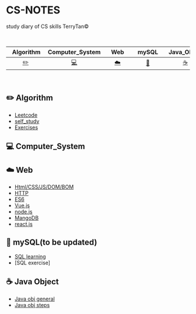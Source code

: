 # CS-NOTES
study diary of CS skills
TerryTan&copy;

<br>

|      &nbsp;&nbsp;Algorithm&nbsp;      |             Computer_System             | &nbsp;&nbsp;&nbsp;Web&nbsp;&nbsp;&nbsp; |     &nbsp;&nbsp;mySQL&nbsp;&nbsp;      |        &nbsp;Java_Object       | 
|:-------------------------------:|:---------------------------------------:|:---------------------------------------:|:--------------------------------:|:----------------------------------------:|
| [:pencil2:](#pencil2-Algorithm) | [:computer:](#computer-Computer_System) |          [:cloud:](#cloud-Web)          | [:floppy_disk:](#floppy_disk-mySQL) | [:coffee:](#coffee-Java_Object) |

<br>


## :pencil2:  Algorithm

- [Leetcode](https://github.com/TerryTxx/CS-Diary/blob/master/Algorithm/Leetcode.md)
- [self_study](https://github.com/TerryTxx/CS-Diary/blob/master/Algorithm/self_study.md)
- [Exercises](https://github.com/TerryTxx/CS-Diary/blob/master/Algorithm/Exercises.md)

## :computer: Computer_System

## :cloud: Web
- [Html/CSS/JS/DOM/BOM](https://github.com/TerryTxx/CS-Diary/blob/master/WebNote/html:css:js.md)
- [HTTP](https://github.com/TerryTxx/CS-Diary/blob/master/WebNote/http.md)
- [ES6](https://github.com/TerryTxx/CS-Diary/blob/master/WebNote/ES6.md)
- [Vue.js](https://github.com/TerryTxx/CS-Diary/blob/master/WebNote/Vue_js.md)
- [node.js](https://github.com/TerryTxx/CS-Diary/blob/master/WebNote/node_js.mda)
- [MangoDB](https://github.com/TerryTxx/CS-Diary/blob/master/WebNote/MangoDB.md)
- [react.js](https://github.com/TerryTxx/CS-Diary/blob/master/WebNote/react_js.md)

## :floppy_disk: mySQL(to be updated)

- [SQL learning](https://github.com/TerryTxx/CS-Diary/blob/master/mySQL/react_js.md)
- [SQL exercise]

## :coffee: Java Object

- [Java obj general](https://github.com/TerryTxx/CS-Diary/blob/master/Java-OBJ/object-general.md)
- [Java obj steps](https://github.com/TerryTxx/CS-Diary/blob/master/Java-OBJ/studyDiary.md)



